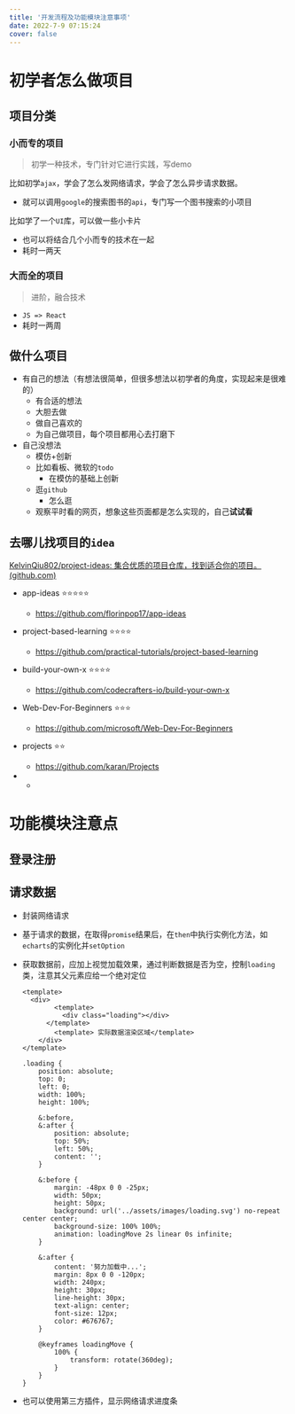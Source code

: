 ```yaml
---
title: '开发流程及功能模块注意事项'
date: 2022-7-9 07:15:24
cover: false
---
```


# 初学者怎么做项目

## 项目分类

### 小而专的项目

> 初学一种技术，专门针对它进行实践，写demo

比如初学`ajax`，学会了怎么发网络请求，学会了怎么异步请求数据。

- 就可以调用`google`的搜索图书的`api`，专门写一个图书搜索的小项目

比如学了一个`UI`库，可以做一些小卡片

- 也可以将结合几个小而专的技术在一起
- 耗时一两天

### 大而全的项目

> 进阶，融合技术

- `JS => React`
- 耗时一两周

## 做什么项目

- 有自己的想法（有想法很简单，但很多想法以初学者的角度，实现起来是很难的）
  - 有合适的想法
  - 大胆去做
  - 做自己喜欢的
  - 为自己做项目，每个项目都用心去打磨下
- 自己没想法
  - 模仿+创新
  - 比如看板、微软的`todo`
    - 在模仿的基础上创新
  - 逛`github`
    - 怎么逛
  - 观察平时看的网页，想象这些页面都是怎么实现的，自己**试试看**

## 去哪儿找项目的`idea`

[KelvinQiu802/project-ideas: 集合优质的项目仓库，找到适合你的项目。 (github.com)](https://github.com/KelvinQiu802/project-ideas)

- app-ideas ⭐⭐⭐⭐⭐
  - https://github.com/florinpop17/app-ideas
- project-based-learning ⭐⭐⭐⭐
  - https://github.com/practical-tutorials/project-based-learning
- build-your-own-x ⭐⭐⭐⭐
  - https://github.com/codecrafters-io/build-your-own-x
- Web-Dev-For-Beginners ⭐⭐⭐
  - https://github.com/microsoft/Web-Dev-For-Beginners
- projects ⭐⭐
  - https://github.com/karan/Projects

- - 



# 功能模块注意点

## 登录注册



## 请求数据

- 封装网络请求

- 基于请求的数据，在取得`promise`结果后，在`then`中执行实例化方法，如`echarts`的实例化并`setOption`

- 获取数据前，应加上视觉加载效果，通过判断数据是否为空，控制`loading` 类，注意其父元素应给一个绝对定位

  ```vue
  <template>
  	<div>
          <template>
  			<div class="loading"></div>
  		</template>
          <template> 实际数据渲染区域</template>
      </div>
  </template>
  ```

  

  ```less
  .loading {
      position: absolute;
      top: 0;
      left: 0;
      width: 100%;
      height: 100%;
  
      &:before,
      &:after {
          position: absolute;
          top: 50%;
          left: 50%;
          content: '';
      }
  
      &:before {
          margin: -48px 0 0 -25px;
          width: 50px;
          height: 50px;
          background: url('../assets/images/loading.svg') no-repeat center center;
          background-size: 100% 100%;
          animation: loadingMove 2s linear 0s infinite;
      }
  
      &:after {
          content: '努力加载中...';
          margin: 8px 0 0 -120px;
          width: 240px;
          height: 30px;
          line-height: 30px;
          text-align: center;
          font-size: 12px;
          color: #676767;
      }
  
      @keyframes loadingMove {
          100% {
              transform: rotate(360deg);
          }
      }
  }
  
  ```

- 也可以使用第三方插件，显示网络请求进度条
